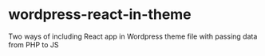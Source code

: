 # wordpress-react-in-theme
Two ways of including React app in Wordpress theme file with passing data from PHP to JS

